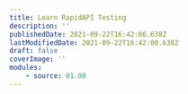 ```yaml
---
title: Learn RapidAPI Testing
description: ''
publishedDate: 2021-09-22T16:42:00.638Z
lastModifiedDate: 2021-09-22T16:42:00.638Z
draft: false
coverImage: ''
modules:
    - source: 01.00
---
```

